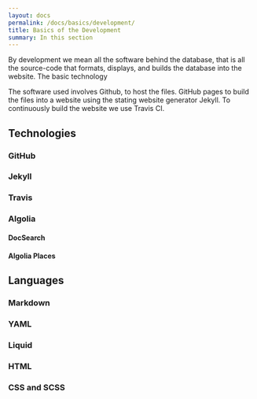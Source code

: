 ```yaml
---
layout: docs
permalink: /docs/basics/development/
title: Basics of the Development
summary: In this section
---
```


By development we mean all the software behind the database, that is all the source-code that formats, displays, and builds the database into the website. The basic technology

The software used involves Github, to host the files. GitHub pages to build the files into a website using the stating website generator Jekyll. To continuously build the website we use Travis CI.

## Technologies
### GitHub

### Jekyll

### Travis

### Algolia
#### DocSearch

#### Algolia Places


## Languages
### Markdown

### YAML

### Liquid

### HTML

### CSS and SCSS
